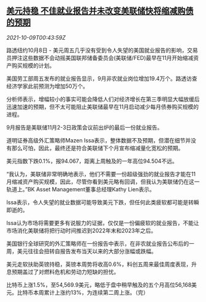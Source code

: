 <!--1633741263000-->
[美元持稳 不佳就业报告并未改变美联储快将缩减购债的预期](https://cn.reuters.com/article/global-fx-ny-market-job-1009-idCNKBS2GZ00D)
------

<div><i>2021-10-09T00:43:59Z</i></div><p>路透纽约10月8日 - 美元周五几乎没有受到令人失望的美国就业报告的影响，交易员押注这些数据不会动摇美国联邦储备委员会(美联储/FED)最早在11月开始缩减资产购买规模的计划。</p><p>美国劳工部周五发布的就业报告显示，9月非农就业岗位增加19.4万个。路透访查经济学家此前预测为增加50万个。</p><p>分析师表示，增幅较小的事实可能会降低人们对经济增长在第三季明显大幅放缓后迅速加速的预期，但不太可能阻止美联储最早在11月启动减少每月债券购买规模的进程。</p><p>9月报告是美联储11月2-3日政策会议前出炉的最后一份就业报告。</p><p>道明证券高级外汇策略师Mazen Issa表示，整体数据不及预期，但潜在细节并没有那么可怕，因此，最终还是符合美联储下个月宣布缩减量化宽松的预期。</p><p>美元指数下跌0.1%，报94.067，距离上周触及的一年高位94.504不远。</p><p>“我认为，美联储非常明确地表示，他们不需要一份超级强劲的就业报告才能在11月缩减资产购买规模，因此，尽管你看到美元略有回调，但我认为美联储仍在这一轨道上。”BK Asset Management董事总经理Kathy Lien表示。</p><p>Issa表示，令人失望的就业数据可能导致美元下跌，但任何此类疲软都可能是转瞬即逝的。</p><p>Issa认为市场将需要更多有说服力的证据，仅仅是一份偏疲软的就业报告，不能让市场消化美联储将把行动时间推迟到2022年末和2023年之后。</p><p>美国银行全球研究的外汇策略师在一份报告中表示，在非农就业报告公布后的一周，美元往往会扭转自报告发布当天以来的大部分涨幅或跌幅。</p><p>美元走软扶助英镑持稳，英镑本周势将收高0.6%，料创五周来最佳周度表现，升息预期盖过了对燃料危机和劳动力短缺的担忧。</p><p>比特币上涨1.5%，至54,569.9美元，略低于盘中稍早触及的五个月高位56,168美元。比特币本周累计上涨约13%，为连续第二周上涨。（完）</p>
